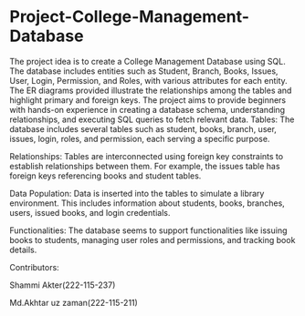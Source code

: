 # Project-College-Management-Database
The project idea is to create a College Management Database using SQL. The database includes entities such as Student, Branch, Books, Issues, User, Login, Permission, and Roles, with various attributes for each entity. The ER diagrams provided illustrate the relationships among the tables and highlight primary and foreign keys. The project aims to provide beginners with hands-on experience in creating a database schema, understanding relationships, and executing SQL queries to fetch relevant data.
Tables:
The database includes several tables such as student, books, branch, user, issues, login, roles, and permission, each serving a specific purpose.

Relationships: 
Tables are interconnected using foreign key constraints to establish relationships between them. For example, the issues table has foreign keys referencing books and student tables.

Data Population:
Data is inserted into the tables to simulate a library environment. This includes information about students, books, branches, users, issued books, and login credentials.

Functionalities: 
The database seems to support functionalities like issuing books to students, managing user roles and permissions, and tracking book details.


Contributors:

Shammi Akter(222-115-237)

Md.Akhtar uz zaman(222-115-211)
